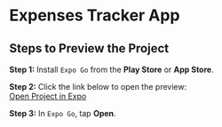# Expenses Tracker App

## Steps to Preview the Project

**Step 1:** Install `Expo Go` from the **Play Store** or **App Store**.

**Step 2:** Click the link below to open the preview:  
[Open Project in Expo](https://expo.dev/preview/update?message=first%20commit%20-%20version%201&updateRuntimeVersion=1.0.0&createdAt=2025-05-07T04%3A30%3A22.266Z&slug=exp&projectId=762075b3-d361-4938-a5ab-4ee3e53d24f4&group=1b03ba5d-8c41-4bdc-b414-f37f81d2c090)

**Step 3:** In `Expo Go`, tap **Open**.
